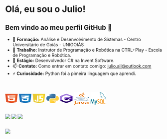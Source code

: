 # Olá, eu sou o Julio!


## Bem vindo ao meu perfil GitHub 👋
- 📕 **Formação:** Análise e Desenvolvimento de Sistemas - Centro Universitário de Goiás - UNIGOIÁS
- 🔭 **Trabalho:** Instrutor de Programação e Robótica na CTRL+Play - Escola de Programação e Robótica.
- 🌱 **Estágio:** Desenvolvedor C# na Invent Software.
- 📫 **Contato:** Como entrar em contato comigo: julio.all@outlook.com
- ⚡ **Curiosidade:** Python foi a pimeira linguagem que aprendi.
  
 ##
 
<div style="display: inline_block"><br>
  <img align="center" alt="julio-HTML" height="30" width="40" src="html.svg">
  <img align="center" alt="julio-CSS" height="30" width="40" src="css.svg">
    <img align="center" alt="julio-Js" height="30" width="40" src="javascript.svg">
  <img align="center" alt="julio-Python" height="30" width="40" src="python.svg">
  <img align="center" alt="julio-Csharp" height="30" width="40" src="csharp.svg">
  <img align="center" alt="julio-Csharp" height="40" width="50" src="java-4.svg">
  <img align="center" alt="julio-Csharp" height="40" width="50" src="mysql.svg">
</div>

  ##
 
<div> 
  <a href="https://instagram.com/julio.all" target="_blank"><img src="https://img.shields.io/badge/-Instagram-%23E4405F?style=for-the-badge&logo=instagram&logoColor=white" target="_blank"></a>
 <a href="https://discord.gg/julioall" target="_blank"><img src="https://img.shields.io/badge/Discord-7289DA?style=for-the-badge&logo=discord&logoColor=white" target="_blank"></a> 
  <a href="https://www.linkedin.com/in/julioall/" target="_blank"><img src="https://img.shields.io/badge/-LinkedIn-%230077B5?style=for-the-badge&logo=linkedin&logoColor=white" target="_blank"></a>
</div>

##

<div>
  <picture>
    <img src="https://github-readme-stats.vercel.app/api/top-langs/?username=julioall&layout=compact&theme=dark" />
  </picture>
</div> 

